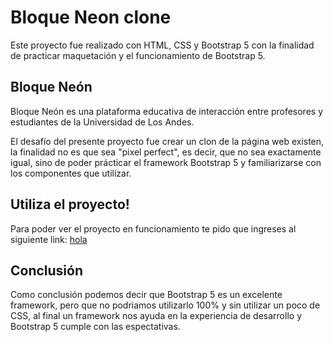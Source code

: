 
# Bloque Neon clone

Este proyecto fue realizado con HTML, CSS y Bootstrap 5 con la finalidad de practicar maquetación y el funcionamiento de Bootstrap 5.

## Bloque Neón

Bloque Neón es una plataforma educativa de interacción entre profesores y estudiantes de la Universidad de Los Andes.

El desafío del presente proyecto fue crear un clon de la página web existen, la finalidad no es que sea "pixel perfect", es decir, que no sea exactamente igual, sino de poder prácticar el framework Bootstrap 5 y familiarizarse con los componentes que utilizar.

## Utiliza el proyecto!

Para poder ver el proyecto en funcionamiento te pido que ingreses al siguiente link: [hola](google.com)



## Conclusión

Como conclusión podemos decir que Bootstrap 5 es un excelente framework, pero que no podriamos utilizarlo 100% y sin utilizar un poco de CSS, al final un framework nos ayuda en la experiencia de desarrollo y Bootstrap 5 cumple con las espectativas.
